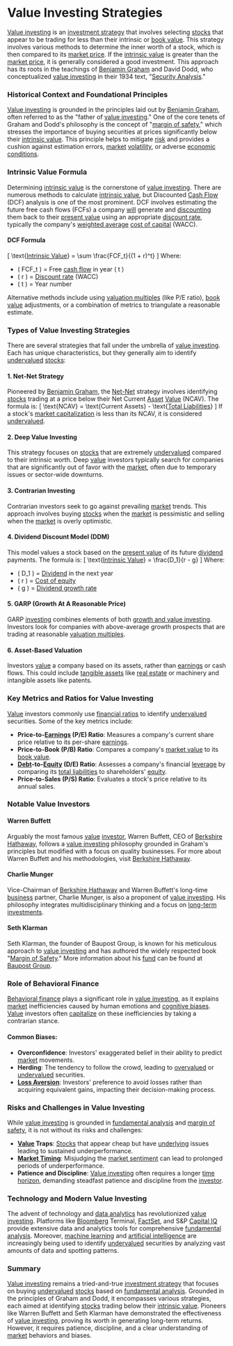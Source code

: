 # Value Investing Strategies

[Value investing](../v/value_investing.md) is an [investment strategy](../i/investment_strategy.md) that involves selecting [stocks](../s/stock.md) that appear to be trading for less than their intrinsic or [book value](../b/book_value.md). This strategy involves various methods to determine the inner worth of a stock, which is then compared to its [market price](../m/market_price.md). If the [intrinsic value](../i/intrinsic_value.md) is greater than the [market price](../m/market_price.md), it is generally considered a good investment. This approach has its roots in the teachings of [Benjamin Graham](../b/benjamin_graham.md) and David Dodd, who conceptualized [value investing](../v/value_investing.md) in their 1934 text, "[Security Analysis](../s/security_analysis.md)."

### Historical Context and Foundational Principles

[Value investing](../v/value_investing.md) is grounded in the principles laid out by [Benjamin Graham](../b/benjamin_graham.md), often referred to as the "father of [value investing](../v/value_investing.md)." One of the core tenets of Graham and Dodd's philosophy is the concept of "[margin of safety](../m/margin_of_safety.md)," which stresses the importance of buying securities at prices significantly below their [intrinsic value](../i/intrinsic_value.md). This principle helps to mitigate [risk](../r/risk.md) and provides a cushion against estimation errors, [market](../m/market.md) [volatility](../v/volatility.md), or adverse [economic conditions](../e/economic_conditions.md).

### Intrinsic Value Formula

Determining [intrinsic value](../i/intrinsic_value.md) is the cornerstone of [value investing](../v/value_investing.md). There are numerous methods to calculate [intrinsic value](../i/intrinsic_value.md), but Discounted [Cash Flow](../c/cash_flow.md) (DCF) analysis is one of the most prominent. DCF involves estimating the future free cash flows (FCFs) a company [will](../w/will.md) generate and [discounting](../d/discounting.md) them back to their [present value](../p/present_value.md) using an appropriate [discount rate](../d/discount_rate.md), typically the company's [weighted average](../w/weighted_average.md) [cost of capital](../c/cost_of_capital.md) (WACC).

#### DCF Formula
\[ \text{[Intrinsic Value](../i/intrinsic_value.md)} = \sum \frac{FCF_t}{(1 + r)^t} \]
Where:
- \( FCF_t \) = Free [cash flow](../c/cash_flow.md) in year \( t \)
- \( r \) = [Discount rate](../d/discount_rate.md) (WACC)
- \( t \) = Year number

Alternative methods include using [valuation multiples](../v/valuation_multiples.md) (like P/E ratio), [book value](../b/book_value.md) adjustments, or a combination of metrics to triangulate a reasonable estimate.

### Types of Value Investing Strategies

There are several strategies that fall under the umbrella of [value investing](../v/value_investing.md). Each has unique characteristics, but they generally aim to identify [undervalued](../u/undervalued.md) [stocks](../s/stock.md):

#### 1. **Net-Net Strategy**
Pioneered by [Benjamin Graham](../b/benjamin_graham.md), the [Net-Net](../n/net-net.md) strategy involves identifying [stocks](../s/stock.md) trading at a price below their Net Current [Asset](../a/asset.md) [Value](../v/value.md) (NCAV). The formula is:
\[ \text{NCAV} = \text{Current Assets} - \text{[Total Liabilities](../t/total_liabilities.md)} \]
If a stock's [market capitalization](../m/market_capitalization.md) is less than its NCAV, it is considered [undervalued](../u/undervalued.md).

#### 2. **Deep Value Investing**
This strategy focuses on [stocks](../s/stock.md) that are extremely [undervalued](../u/undervalued.md) compared to their intrinsic worth. Deep [value](../v/value.md) investors typically search for companies that are significantly out of favor with the [market](../m/market.md), often due to temporary issues or sector-wide downturns.

#### 3. **Contrarian Investing**
Contrarian investors seek to go against prevailing [market](../m/market.md) trends. This approach involves buying [stocks](../s/stock.md) when the [market](../m/market.md) is pessimistic and selling when the [market](../m/market.md) is overly optimistic.

#### 4. **Dividend Discount Model (DDM)**
This model values a stock based on the [present value](../p/present_value.md) of its future [dividend](../d/dividend.md) payments. The formula is:
\[ \text{[Intrinsic Value](../i/intrinsic_value.md)} = \frac{D_1}{r - g} \]
Where:
- \( D_1 \) = [Dividend](../d/dividend.md) in the next year
- \( r \) = [Cost of equity](../c/cost_of_equity.md)
- \( g \) = [Dividend growth rate](../d/dividend_growth_rate.md)

#### 5. **GARP (Growth At A Reasonable Price)**
GARP [investing](../i/investing.md) combines elements of both [growth and value investing](../g/growth_and_value_investing.md). Investors look for companies with above-average growth prospects that are trading at reasonable [valuation multiples](../v/valuation_multiples.md).

#### 6. **Asset-Based Valuation**
Investors [value](../v/value.md) a company based on its assets, rather than [earnings](../e/earnings.md) or cash flows. This could include [tangible assets](../t/tangible_asset.md) like [real estate](../r/real_estate.md) or machinery and intangible assets like patents.

### Key Metrics and Ratios for Value Investing

[Value](../v/value.md) investors commonly use [financial ratios](../f/financial_ratios.md) to identify [undervalued](../u/undervalued.md) securities. Some of the key metrics include:

- **Price-to-[Earnings](../e/earnings.md) (P/E) Ratio**: Measures a company's current share price relative to its per-share [earnings](../e/earnings.md).
- **Price-to-Book (P/B) Ratio**: Compares a company's [market value](../m/market_value.md) to its [book value](../b/book_value.md).
- **[Debt](../d/debt.md)-to-[Equity](../e/equity.md) (D/E) Ratio**: Assesses a company's financial [leverage](../l/leverage.md) by comparing its [total liabilities](../t/total_liabilities.md) to shareholders' [equity](../e/equity.md).
- **Price-to-Sales (P/S) Ratio**: Evaluates a stock's price relative to its annual sales.

### Notable Value Investors

#### Warren Buffett
Arguably the most famous [value](../v/value.md) [investor](../i/investor.md), Warren Buffett, CEO of [Berkshire Hathaway](../b/berkshire_hathaway.md), follows a [value investing](../v/value_investing.md) philosophy grounded in Graham's principles but modified with a focus on quality businesses. For more about Warren Buffett and his methodologies, visit [Berkshire Hathaway](http://www.berkshirehathaway.com/).

#### Charlie Munger
Vice-Chairman of [Berkshire Hathaway](../b/berkshire_hathaway.md) and Warren Buffett's long-time [business](../b/business.md) partner, Charlie Munger, is also a proponent of [value investing](../v/value_investing.md). His philosophy integrates multidisciplinary thinking and a focus on [long-term investments](../l/long-term_investments.md).

#### Seth Klarman
Seth Klarman, the founder of Baupost Group, is known for his meticulous approach to [value investing](../v/value_investing.md) and has authored the widely respected book "[Margin of Safety](../m/margin_of_safety.md)." More information about his [fund](../f/fund.md) can be found at [Baupost Group](https://www.baupost.com/).

### Role of Behavioral Finance

[Behavioral finance](../b/behavioral_finance.md) plays a significant role in [value investing](../v/value_investing.md), as it explains [market](../m/market.md) inefficiencies caused by human emotions and [cognitive biases](../c/cognitive_biases_in_trading.md). [Value](../v/value.md) investors often [capitalize](../c/capitalize.md) on these inefficiencies by taking a contrarian stance.

#### Common Biases:
- **Overconfidence**: Investors' exaggerated belief in their ability to predict [market](../m/market.md) movements.
- **Herding**: The tendency to follow the crowd, leading to [overvalued](../o/overvalued.md) or [undervalued](../u/undervalued.md) securities.
- **[Loss Aversion](../l/loss_aversion.md)**: Investors' preference to avoid losses rather than acquiring equivalent gains, impacting their decision-making process.

### Risks and Challenges in Value Investing

While [value investing](../v/value_investing.md) is grounded in [fundamental analysis](../f/fundamental_analysis.md) and [margin of safety](../m/margin_of_safety.md), it is not without its risks and challenges:

- **[Value](../v/value.md) Traps**: [Stocks](../s/stock.md) that appear cheap but have [underlying](../u/underlying.md) issues leading to sustained underperformance.
- **[Market Timing](../m/market_timing.md)**: Misjudging the [market sentiment](../m/market_sentiment.md) can lead to prolonged periods of underperformance.
- **Patience and Discipline**: [Value investing](../v/value_investing.md) often requires a longer [time horizon](../t/time_horizon.md), demanding steadfast patience and discipline from the [investor](../i/investor.md).

### Technology and Modern Value Investing

The advent of technology and [data analytics](../d/data_analytics.md) has revolutionized [value investing](../v/value_investing.md). Platforms like [Bloomberg](../b/bloomberg.md) Terminal, [FactSet](../f/factset.md), and S&P [Capital IQ](../c/capital_iq.md) provide extensive data and analytics tools for comprehensive [fundamental analysis](../f/fundamental_analysis.md). Moreover, [machine learning](../m/machine_learning.md) and [artificial intelligence](../a/artificial_intelligence_in_trading.md) are increasingly being used to identify [undervalued](../u/undervalued.md) securities by analyzing vast amounts of data and spotting patterns.

### Summary

[Value investing](../v/value_investing.md) remains a tried-and-true [investment strategy](../i/investment_strategy.md) that focuses on buying [undervalued](../u/undervalued.md) [stocks](../s/stock.md) based on [fundamental analysis](../f/fundamental_analysis.md). Grounded in the principles of Graham and Dodd, it encompasses various strategies, each aimed at identifying [stocks](../s/stock.md) trading below their [intrinsic value](../i/intrinsic_value.md). Pioneers like Warren Buffett and Seth Klarman have demonstrated the effectiveness of [value investing](../v/value_investing.md), proving its worth in generating long-term returns. However, it requires patience, discipline, and a clear understanding of [market](../m/market.md) behaviors and biases.
